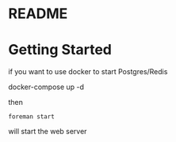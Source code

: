 # README


# Getting Started

if you want to use docker to start Postgres/Redis

  docker-compose up -d

then

	foreman start

will start the web server

